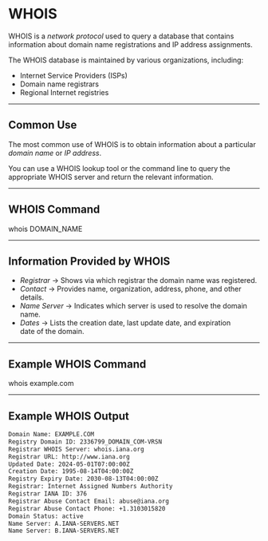 # WHOIS

WHOIS is a *network protocol* used to query a database that contains information about domain name registrations and IP address assignments.  

The WHOIS database is maintained by various organizations, including:
- Internet Service Providers (ISPs)  
- Domain name registrars  
- Regional Internet registries  

---

## Common Use
The most common use of WHOIS is to obtain information about a particular *domain name* or *IP address*.  

You can use a WHOIS lookup tool or the command line to query the appropriate WHOIS server and return the relevant information.  

---

## WHOIS Command


whois DOMAIN_NAME

---

## Information Provided by WHOIS

- *Registrar* → Shows via which registrar the domain name was registered.  
- *Contact* → Provides name, organization, address, phone, and other details.  
- *Name Server* → Indicates which server is used to resolve the domain name.  
- *Dates* → Lists the creation date, last update date, and expiration date of the domain.

---

## Example WHOIS Command

whois example.com

---

## Example WHOIS Output

```bash
Domain Name: EXAMPLE.COM
Registry Domain ID: 2336799_DOMAIN_COM-VRSN
Registrar WHOIS Server: whois.iana.org
Registrar URL: http://www.iana.org
Updated Date: 2024-05-01T07:00:00Z
Creation Date: 1995-08-14T04:00:00Z
Registry Expiry Date: 2030-08-13T04:00:00Z
Registrar: Internet Assigned Numbers Authority
Registrar IANA ID: 376
Registrar Abuse Contact Email: abuse@iana.org
Registrar Abuse Contact Phone: ‪+1.3103015820‬
Domain Status: active
Name Server: A.IANA-SERVERS.NET
Name Server: B.IANA-SERVERS.NET


